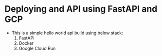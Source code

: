 # Deploying and API using FastAPI and GCP

- This is a simple hello world api build using below stack:
    1. FastAPI
    2. Docker
    3. Google Cloud Run

